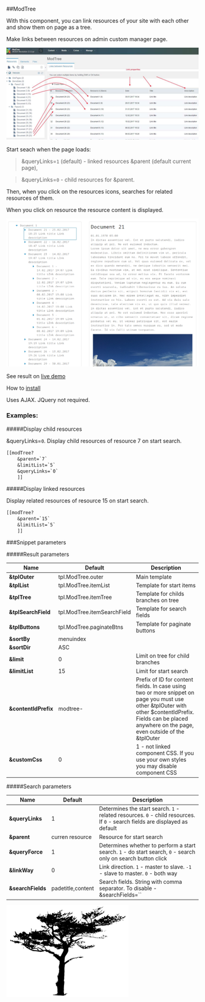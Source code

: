 ##ModTree

With this component, you can link resources of your site with each other and show them on page as a tree.

Make links between resources on admin custom manager page.

![Making link on CMP](source/readme/modtree.jpg)

Start seach when the page loads:
>&queryLinks=`1` (default) - linked resources &parent (default current page),

>&queryLinks=`0` - child resources for &parent.

Then, when you click on the resources icons, searches for related resources of them.

When you click on resource the resource content is displayed.

![Result view on page](source/readme/screen.png)

See result on [live demo](http://modtree.visermort.ru/examples.html)

How to [install](http://modtree.visermort.ru/install.html)

Uses AJAX. JQuery not required.

### Examples:

#####Display child resources

&queryLinks=`0`. Display child resources of resource 7 on start search.

```
[[modTree?
    &parent=`7`
    &limitList=`5`
    &queryLinks=`0`
    ]]
```

#####Display linked resources

Display related resources of resource 15 on start search.

```
[[modTree?
    &parent=`15`
    &limitList=`5`
    ]]
```

###Snippet parameters

#####Result parameters

| Name                  | Default                     | Description                                                                                     |
| --------------------- | ------------------------------------------------- | ------------------------------------------------------------------------- |
| **&tplOuter**         | tpl.ModTree.outer           | Main template            |
| **&tplList**          | tpl.ModTree.itemList        | Template for start items |
| **&tplTree**          | tpl.ModTree.itemTree        | Template for childs branches on tree |
| **&tplSearchField**   | tpl.ModTree.itemSearchField | Template for search fields |
| **&tplButtons**       | tpl.ModTree.paginateBtns    | Template for paginate buttons |
| **&sortBy**           | menuindex                   |  |
| **&sortDir**          | ASC                         |  |
| **&limit**            | 0                           | Limit on tree for child branches |
| **&limitList**        | 15                          | Limit for start search  |
| **&contentIdPrefix**  | modtree-                    | Prefix of ID for content fields. In case using two or more snippet on page you must use other &tplOuter with other $contentIdPrefix. Fields can be placed anywhere on the page, even outside of the &tplOuter |
| **&customCss**        | 0                           | 1 - not linked component CSS. If you use your own styles you may disable component CSS |


#####Search parameters

| Name                  | Default                     | Description                                                                                     |
| --------------------- | ------------------------------------------------- | ------------------------------------------------------------------------- |
| **&queryLinks**       | 1                           | Determines the start search. `1` - related resources. `0` - child resources. If `0` - search fields are displayed as default |
| **&parent**           | curren resource             | Resource for start search |
| **&queryForce**       | 1                           | Determines whether to perform a start search. `1` - do start search, `0` - search only on search button click |
| **&linkWay**          | 0                           | Link direction. `1` - master to slave. `-1` - slave to master. `0` - both way |
| **&searchFields**     | padetitle,content           | Search fields. String with comma separator. To disable - &searchFields=``   |

![Logo](source/readme/logo320.png)
